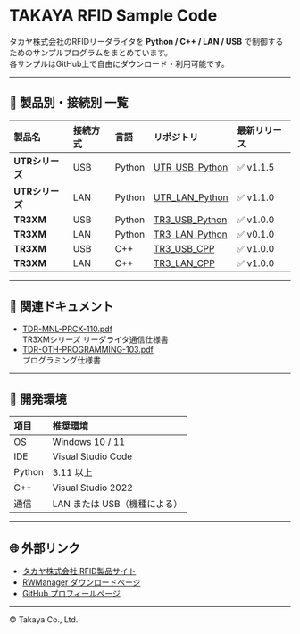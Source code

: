 # TAKAYA RFID Sample Code

タカヤ株式会社のRFIDリーダライタを **Python / C++ / LAN / USB** で制御するためのサンプルプログラムをまとめています。  
各サンプルはGitHub上で自由にダウンロード・利用可能です。

---

## 🔷 製品別・接続別 一覧

| 製品名 | 接続方式 | 言語 | リポジトリ | 最新リリース |
|:--------|:-----------|:------|:----------------|:--------------|
| **UTRシリーズ** | USB | Python | [UTR_USB_Python](https://github.com/TamaruNorio/UTR_USB_Python) | ✅ v1.1.5 |
| **UTRシリーズ** | LAN | Python | [UTR_LAN_Python](https://github.com/TamaruNorio/UTR_LAN_Python) | ✅ v1.1.0 |
| **TR3XM** | USB | Python | [TR3_USB_Python](https://github.com/TamaruNorio/TR3_USB_Python) | ✅ v1.0.0 |
| **TR3XM** | LAN | Python | [TR3_LAN_Python](https://github.com/TamaruNorio/TR3_LAN_Python) | ✅ v0.1.0 |
| **TR3XM** | USB | C++ | [TR3_USB_CPP](https://github.com/TamaruNorio/TR3_USB_CPP) | ✅ v1.0.0 |
| **TR3XM** | LAN | C++ | [TR3_LAN_CPP](https://github.com/TamaruNorio/TR3_LAN_CPP) | ✅ v1.0.0 |

---

## 📘 関連ドキュメント

- [TDR-MNL-PRCX-110.pdf](https://github.com/TamaruNorio/TR3_LAN_Python/blob/main/docs/TDR-MNL-PRCX-110.pdf)  
  TR3XMシリーズ リーダライタ通信仕様書  
- [TDR-OTH-PROGRAMMING-103.pdf](https://github.com/TamaruNorio/UTR_USB_Python/blob/main/docs/TDR-OTH-PROGRAMMING-103.pdf)  
  プログラミング仕様書

---

## 🧰 開発環境

| 項目 | 推奨環境 |
|:------|:----------|
| OS | Windows 10 / 11 |
| IDE | Visual Studio Code |
| Python | 3.11 以上 |
| C++ | Visual Studio 2022 |
| 通信 | LAN または USB（機種による） |

---

## 🌐 外部リンク

- [タカヤ株式会社 RFID製品サイト](https://www.product.takaya.co.jp/rfid/)
- [RWManager ダウンロードページ](https://www.product.takaya.co.jp/rfid/download/)
- [GitHub プロフィールページ](https://github.com/TamaruNorio)

---

© Takaya Co., Ltd.
